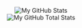 <div align="center">
<img src="https://github-readme-stats.vercel.app/api/?username=DeeCaaD&hide=stars&count_private=true&theme=tokyonight&showicons=true" alt="My GitHub Stats"/>
<br>
<img src="https://github-readme-streak-stats.herokuapp.com/?user=DeeCaaD&&theme=tokyonight" alt="My GitHub Total Stats"/>
</div>
